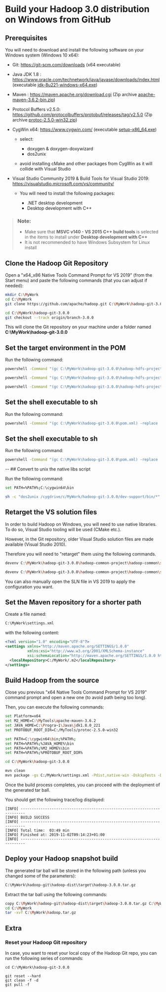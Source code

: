 # Build your Hadoop 3.0 distribution on Windows from GitHub

## Prerequisites

You will need to download and install the following software on your Windows system (Windows 10 x64):

- Git: https://git-scm.com/downloads (x64 executable)

- Java JDK 1.8 : https://www.oracle.com/technetwork/java/javase/downloads/index.html (executable [jdk-8u221-windows-x64.exe](https://download.oracle.com/otn/java/jdk/8u221-b11/230deb18db3e4014bb8e3e8324f81b43/jdk-8u221-windows-x64.exe))

- Maven : https://maven.apache.org/download.cgi (Zip archive [apache-maven-3.6.2-bin.zip](http://mirrors.standaloneinstaller.com/apache/maven/maven-3/3.6.2/binaries/apache-maven-3.6.2-bin.zip))

- Protocol Buffers v2.5.0: https://github.com/protocolbuffers/protobuf/releases/tag/v2.5.0 (Zip archive [protoc-2.5.0-win32.zip](https://github.com/protocolbuffers/protobuf/releases/download/v2.5.0/protoc-2.5.0-win32.zip))

- CygWin x64: https://www.cygwin.com/ (executable [setup-x86_64.exe](https://www.cygwin.com/setup-x86_64.exe))

  - select:
    - doxygen & doxygen-doxywizard
    - dos2unix

  - avoid installing cMake and other packages from CygWin as it will collide with Visual Studio

- Visual Studio Community 2019 & Build Tools for Visual Studio 2019: https://visualstudio.microsoft.com/vs/community/

  - You will need to install the following packages:

    - .NET desktop development
    - Desktop development with C++

> ### Note:
> - Make sure that **MSVC v140 - VS 2015 C++ build tools** is selected in the items to install under **Desktop development with C++**
> - It is not recommended to have Windows Subsystem for Linux install

## Clone the Hadoop Git Repository

Open a "x64_x86 Native Tools Command Prompt for VS 2019" (from the Start menu) and paste the following commands (that you can adjust if needed):

```sh
mkdir C:\MyWork
cd C:\MyWork
git clone https://github.com/apache/hadoop.git C:\MyWork\hadoop-git-3.0.0

cd C:\MyWork\hadoop-git-3.0.0
git checkout --track origin/branch-3.0.0
```

This will clone the Git repository on your machine under a folder named **C:\MyWork\hadoop-git-3.0.0**

## Set the target environment in the POM

Run the following command:

```sh
powershell -Command "(gc C:\MyWork\hadoop-git-3.0.0\hadoop-hdfs-project\hadoop-hdfs\pom.xml) -replace 'Visual Studio 10 Win64', 'Visual Studio 16 2019' | Out-File -encoding ASCII C:\MyWork\hadoop-git-3.0.0\hadoop-hdfs-project\hadoop-hdfs\pom.xml"

powershell -Command "(gc C:\MyWork\hadoop-git-3.0.0\hadoop-hdfs-project\hadoop-hdfs-native-client\pom.xml) -replace 'Visual Studio 10 Win64', 'Visual Studio 16 2019' | Out-File -encoding ASCII C:\MyWork\hadoop-git-3.0.0\hadoop-hdfs-project\hadoop-hdfs-native-client\pom.xml"

powershell -Command "(gc C:\MyWork\hadoop-git-3.0.0\hadoop-hdfs-project\hadoop-hdfs-native-client\pom.xml) -replace 'Visual Studio 10', 'Visual Studio 16' | Out-File -encoding ASCII C:\MyWork\hadoop-git-3.0.0\hadoop-hdfs-project\hadoop-hdfs-native-client\pom.xml"
```

## Set the shell executable to sh

Run the following command:

```sh
powershell -Command "(gc C:\MyWork\hadoop-git-3.0.0\pom.xml) -replace '<version>1.8-SNAPSHOT</version>', '<version>1.8</version>' | Out-File -encoding ASCII C:\MyWork\hadoop-git-3.0.0\pom.xml"
```

## Set the shell executable to sh

Run the following command:

```sh
powershell -Command "(gc C:\MyWork\hadoop-git-3.0.0\pom.xml) -replace '<shell-executable>bash</shell-executable>', '<shell-executable>sh</shell-executable>' | Out-File -encoding ASCII C:\MyWork\hadoop-git-3.0.0\pom.xml"
```

-- ## Convert to unix the native libs script

Run the following command:

```sh
set PATH=%PATH%;C:\cygwin64\bin

sh -c "dos2unix /cygdrive/c/MyWork/hadoop-git-3.0.0/dev-support/bin/*"
```

## Retarget the VS solution files

In order to build Hadoop on Windows, you will need to use native libraries. To do so, Visual Studio tooling will be used (CMake etc.).

However, in the Git repository, older Visual Studio solution files are made available (Visual Studio 2010).

Therefore you will need to "retarget" them using the following commands.

```sh
devenv C:\MyWork\hadoop-git-3.0.0\hadoop-common-project\hadoop-common\src\main\native\native.sln /upgrade

devenv C:\MyWork\hadoop-git-3.0.0\hadoop-common-project\hadoop-common\src\main\winutils\winutils.sln /upgrade
```

You can also manually open the SLN file in VS 2019 to apply the configuration you want.

## Set the Maven repository for a shorter path

Create a file named:

```sh
C:\MyWork\settings.xml
```

with the following content:

```xml
<?xml version="1.0" encoding="UTF-8"?>
<settings xmlns="http://maven.apache.org/SETTINGS/1.0.0"
          xmlns:xsi="http://www.w3.org/2001/XMLSchema-instance"
          xsi:schemaLocation="http://maven.apache.org/SETTINGS/1.0.0 http://maven.apache.org/xsd/settings-1.0.0.xsd">
  <localRepository>C:/MyWork/.m2</localRepository>
</settings>
```

## Build Hadoop from the source

Close you previous "x64 Native Tools Command Prompt for VS 2019" command prompt and open a new one (to avoid path being too long).

Then, you can execute the following commands:

```sh
set Platform=x64
set M2_HOME=C:\MyTools\apache-maven-3.6.2
set JAVA_HOME=C:\Progra~1\Java\jdk1.8.0_221
set PROTOBUF_ROOT_DIR=C:/MyTools/protoc-2.5.0-win32

set PATH=C:\cygwin64\bin;%PATH%;
set PATH=%PATH%;%JAVA_HOME%\bin
set PATH=%PATH%;%M2_HOME%\bin
set PATH=%PATH%;%PROTOBUF_ROOT_DIR%

cd C:\MyWork\hadoop-git-3.0.0

mvn clean
mvn package -gs C:/MyWork/settings.xml -Pdist,native-win -DskipTests -Dtar -Dmaven.javadoc.skip=true
```

Once the build process completes, you can proceed with the deployment of the generated tar ball.

You should get the following trace/log displayed:

```
[INFO] ------------------------------------------------------------------------
[INFO] BUILD SUCCESS
[INFO] ------------------------------------------------------------------------
[INFO] Total time:  03:49 min
[INFO] Finished at: 2019-11-02T09:14:23+01:00
[INFO] ------------------------------------------------------------------------
```

## Deploy your Hadoop snapshot build

The generated tar ball will be stored in the following path (unless you changed some of the parameters):

```sh
C:\MyWork\hadoop-git\hadoop-dist\target\hadoop-3.0.0.tar.gz
```

Extract the tar ball using the following commands:

```sh
copy C:\MyWork\hadoop-git\hadoop-dist\target\hadoop-3.0.0.tar.gz C:\MyWork\hadoop.tar.gz
cd C:\MyWork
tar -xvf C:\MyWork\hadoop.tar.gz
```

## Extra

### Reset your Hadoop Git repository

In case, you want to reset your local copy of the Hadoop Git repo, you can run the following series of commands:

```
cd C:\MyWork\hadoop-git-3.0.0

git reset --hard
git clean -f -d
git pull -f
```

